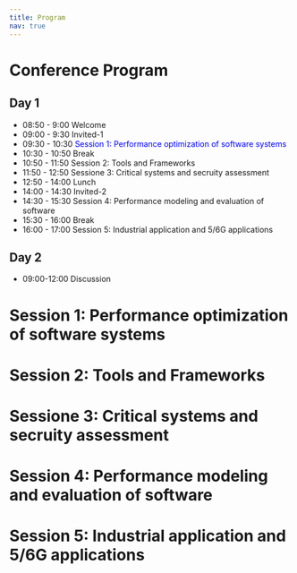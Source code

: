 ```yaml
---
title: Program
nav: true
---
```


# Conference Program

## Day 1	

- 08:50  - 9:00	Welcome
- 09:00  - 9:30	Invited-1
- 09:30  - 10:30 <span style="color:blue">Session 1: Performance optimization of software systems</span>
- 10:30 - 10:50	Break
- 10:50 - 11:50	Session 2: Tools and Frameworks
- 11:50 - 12:50	Sessione 3: Critical systems and secruity assessment 
- 12:50 - 14:00	Lunch
- 14:00 - 14:30	Invited-2
- 14:30 - 15:30	Session 4: Performance modeling and evaluation of software
- 15:30 - 16:00	Break
- 16:00 - 17:00	Session 5: Industrial application and 5/6G applications

## Day 2

- 09:00-12:00 Discussion

# Session 1: Performance optimization of software systems
# Session 2: Tools and Frameworks
# Sessione 3: Critical systems and secruity assessment 
# Session 4: Performance modeling and evaluation of software
# Session 5: Industrial application and 5/6G applications